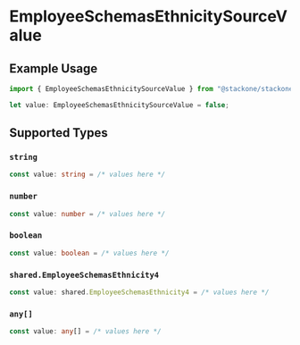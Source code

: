 # EmployeeSchemasEthnicitySourceValue

## Example Usage

```typescript
import { EmployeeSchemasEthnicitySourceValue } from "@stackone/stackone-client-ts/sdk/models/shared";

let value: EmployeeSchemasEthnicitySourceValue = false;
```

## Supported Types

### `string`

```typescript
const value: string = /* values here */
```

### `number`

```typescript
const value: number = /* values here */
```

### `boolean`

```typescript
const value: boolean = /* values here */
```

### `shared.EmployeeSchemasEthnicity4`

```typescript
const value: shared.EmployeeSchemasEthnicity4 = /* values here */
```

### `any[]`

```typescript
const value: any[] = /* values here */
```

